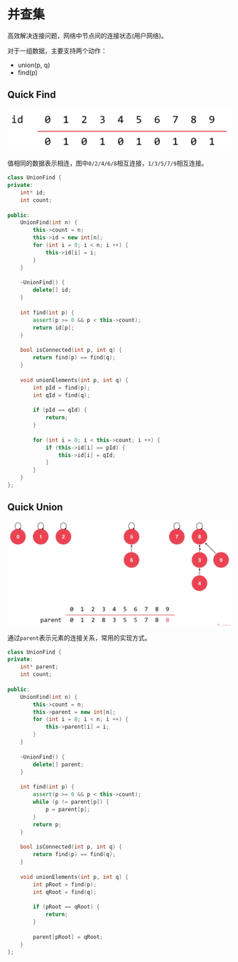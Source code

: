 # 并查集

高效解决连接问题，网络中节点间的连接状态(用户网络)。

对于一组数据，主要支持两个动作：

- union(p, q)
- find(p)

## Quick Find

![Quick Find](assets/quick-find.png)

值相同的数据表示相连，图中`0/2/4/6/8`相互连接，`1/3/5/7/9`相互连接。

```cpp
class UnionFind {
private:
    int* id;
    int count;

public:
    UnionFind(int n) {
        this->count = n;
        this->id = new int[n];
        for (int i = 0; i < n; i ++) {
            this->id[i] = i;
        }
    }

    ~UnionFind() {
        delete[] id;
    }

    int find(int p) {
        assert(p >= 0 && p < this->count);
        return id[p];
    }

    bool isConnected(int p, int q) {
        return find(p) == find(q);
    }

    void unionElements(int p, int q) {
        int pId = find(p);
        int qId = find(q);

        if (pId == qId) {
            return;
        }

        for (int i = 0; i < this->count; i ++) {
            if (this->id[i] == pId) {
                this->id[i] = qId;
            }
        }
    }
};
```

## Quick Union

![Quick Union](assets/quick-union.png)

通过`parent`表示元素的连接关系，常用的实现方式。

```cpp
class UnionFind {
private:
    int* parent;
    int count;

public:
    UnionFind(int n) {
        this->count = n;
        this->parent = new int[n];
        for (int i = 0; i < n; i ++) {
            this->parent[i] = i;
        }
    }

    ~UnionFind() {
        delete[] parent;
    }

    int find(int p) {
        assert(p >= 0 && p < this->count);
        while (p != parent[p]) {
            p = parent[p];
        }
        return p;
    }

    bool isConnected(int p, int q) {
        return find(p) == find(q);
    }

    void unionElements(int p, int q) {
        int pRoot = find(p);
        int qRoot = find(q);

        if (pRoot == qRoot) {
            return;
        }

        parent[pRoot] = qRoot;
    }
};
```
